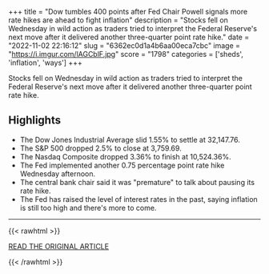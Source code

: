 +++
title = "Dow tumbles 400 points after Fed Chair Powell signals more rate hikes are ahead to fight inflation"
description = "Stocks fell on Wednesday in wild action as traders tried to interpret the Federal Reserve's next move after it delivered another three-quarter point rate hike."
date = "2022-11-02 22:16:12"
slug = "6362ec0d1a4b6aa00eca7cbc"
image = "https://i.imgur.com/lAGCblF.jpg"
score = "1798"
categories = ['sheds', 'inflation', 'ways']
+++

Stocks fell on Wednesday in wild action as traders tried to interpret the Federal Reserve's next move after it delivered another three-quarter point rate hike.

## Highlights

- The Dow Jones Industrial Average slid 1.55% to settle at 32,147.76.
- The S&P 500 dropped 2.5% to close at 3,759.69.
- The Nasdaq Composite dropped 3.36% to finish at 10,524.36%.
- The Fed implemented another 0.75 percentage point rate hike Wednesday afternoon.
- The central bank chair said it was "premature" to talk about pausing its rate hike.
- The Fed has raised the level of interest rates in the past, saying inflation is still too high and there's more to come.

---

{{< rawhtml >}}
  <p class="article-category">
    <a target="_blank" href="https://www.cnbc.com/2022/11/01/stock-market-futures-open-to-close-news.html?__source=iosappshare%7Ccom.apple.UIKit.activity.CopyToPasteboard">READ THE ORIGINAL ARTICLE</a>
  </p>
{{< /rawhtml >}}
